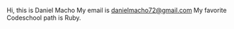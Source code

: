 Hi, this is Daniel Macho
My email is danielmacho72@gmail.com
My favorite Codeschool path is Ruby.
 


